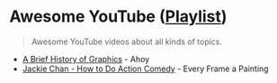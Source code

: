 # Awesome YouTube ([Playlist](https://youtube.com/playlist?list=PLpjqMwJhmfiGFgobP7obKjBkQr-B77Asr&feature=shared))
> Awesome YouTube videos about all kinds of topics.

* [A Brief History of Graphics](https://www.youtube.com/watch?v=QyjyWUrHsFc) - Ahoy
* [Jackie Chan - How to Do Action Comedy](https://youtu.be/Z1PCtIaM_GQ?si=32B6o5WRpQ78zSb4) -  Every Frame a Painting
